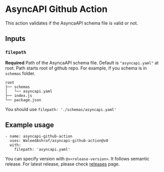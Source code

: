 # AsyncAPI Github Action
This action validates if the AsyncaAPI schema file is valid or not.

## Inputs

### `filepath`

**Required** Path of the AsyncaAPI schema file. Default is `"asyncapi.yaml"` at root. Path starts root of github repo.
For example, if you schema is in `schemas` folder.

```
root
├── schemas
│   └── asyncapi.yaml
├── index.js
└── package.json
```

You should use `filepath: './schemas/asyncapi.yaml'`

## Example usage

```
- name: asyncapi-github-action
  uses: WaleedAshraf/asyncapi-github-action@v0
  with:
    filepath: 'asyncapi.yaml'
```
You can specify version with `@v<release-version>`. It follows semantic release. For latest release, please check [releases](https://github.com/WaleedAshraf/asyncapi-github-action/releases) page.
